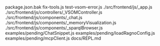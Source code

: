 package.json.bak
fix-tools.js
test-vsom-error.js
./src/frontend/js/_app.js
./src/frontend/js/controllers/_VSOMController.js
./src/frontend/js/components/_chat.js
./src/frontend/js/components/_memoryVisualization.js
./src/frontend/js/components/_sparqlBrowser.js
examples/pending/ChatSnippet.js
examples/pending/loadRagnoConfig.js
examples/pending/mcpClient.js
docs/REPL.md
